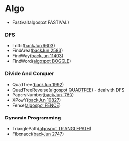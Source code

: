 # Algo


* Fastival([algospot FASTIVAL](https://algospot.com/judge/problem/read/FESTIVAL))

### DFS

* Lotto([backJun 6603](https://www.acmicpc.net/problem/6603))
* FindArea([backJun 2583](https://www.acmicpc.net/problem/2583))
* FindWay([backJun 11403](https://www.acmicpc.net/problem/11403))
* FindWord([algospot BOGGLE](https://algospot.com/judge/problem/read/BOGGLE))

### Divide And Conquer

* QuadTree([backJun 1992](https://www.acmicpc.net/problem/1992))
* QuadTreeReverse([algospot QUADTREE](https://algospot.com/judge/problem/read/QUADTREE)) - dealwith DFS
* PapersNumber([backJun 1780](https://www.acmicpc.net/problem/1780))
* XPowY([backJun 10827](https://www.acmicpc.net/problem/10827))
* Fence([algospot FENCE](https://algospot.com/judge/problem/read/FENCE))

### Dynamic Programming

* TrianglePath([algospot TRIANGLEPATH](https://algospot.com/judge/problem/read/TRIANGLEPATH))
* Fibonacci([backJun 2747](https://www.acmicpc.net/problem/2747))
